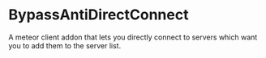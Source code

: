 # BypassAntiDirectConnect

A meteor client addon that lets you directly connect to servers which want you to add them to the server list.
